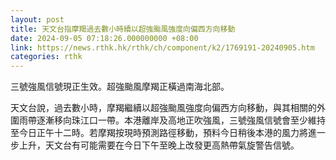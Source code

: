 ```yaml
---
layout: post
title: 天文台指摩羯過去數小時續以超強颱風強度向偏西方向移動
date: 2024-09-05 07:18:26.000000000 +08:00
link: https://news.rthk.hk/rthk/ch/component/k2/1769191-20240905.htm
categories: rthk
---
```


三號強風信號現正生效。超強颱風摩羯正橫過南海北部。

天文台說，過去數小時，摩羯繼續以超強颱風強度向偏西方向移動，與其相關的外圍雨帶逐漸移向珠江口一帶。本港離岸及高地正吹強風，三號強風信號會至少維持至今日正午十二時。若摩羯按現時預測路徑移動，預料今日稍後本港的風力將進一步上升，天文台有可能需要在今日下午至晚上改發更高熱帶氣旋警告信號。
